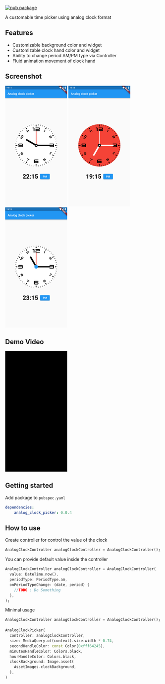 [![pub package](https://img.shields.io/badge/pub-v0.0.4-blue)](https://pub.dev/packages/analog_clock_picker)

A customable time picker using analog clock format

## Features

- Customizable background color and widget
- Customizable clock hand color and widget
- Ability to change period AM/PM type via Controller
- Fluid animation movement of clock hand

## Screenshot

<p float="left">
    <img src="https://raw.githubusercontent.com/yasfdany/analog_clock_picker/master/doc/screenshots/ss_minimal.jpg" width="200px">
    <img src="https://raw.githubusercontent.com/yasfdany/analog_clock_picker/master/doc/screenshots/ss_custom_bg.jpg" width="200px">
    <img src="https://raw.githubusercontent.com/yasfdany/analog_clock_picker/master/doc/screenshots/ss_custom_ring.jpg" width="200px">
</p>

## Demo Video

<p float="left">
  <img src="https://raw.githubusercontent.com/yasfdany/analog_clock_picker/master/doc/gif/demo.gif" width="200px">
</p>

## Getting started

Add package to `pubspec.yaml`

```yaml
dependencies:
    analog_clock_picker: 0.0.4
```

## How to use

Create controller for control the value of the clock

```dart
AnalogClockController analogClockController = AnalogClockController();
```

You can provide default value inside the controller

```dart
AnalogClockController analogClockController = AnalogClockController(
  value: DateTime.now(),
  periodType: PeriodType.am,
  onPeriodTypeChange: (date, period) {
    //TODO : Do Something
  },
);
```

Minimal usage

```dart
AnalogClockController analogClockController = AnalogClockController();

AnalogClockPicker(
  controller: analogClockController,
  size: MediaQuery.of(context).size.width * 0.74,
  secondHandleColor: const Color(0xfff64245),
  minutesHandleColor: Colors.black,
  hourHandleColor: Colors.black,
  clockBackground: Image.asset(
    AssetImages.clockBackground,
  ),
)
```